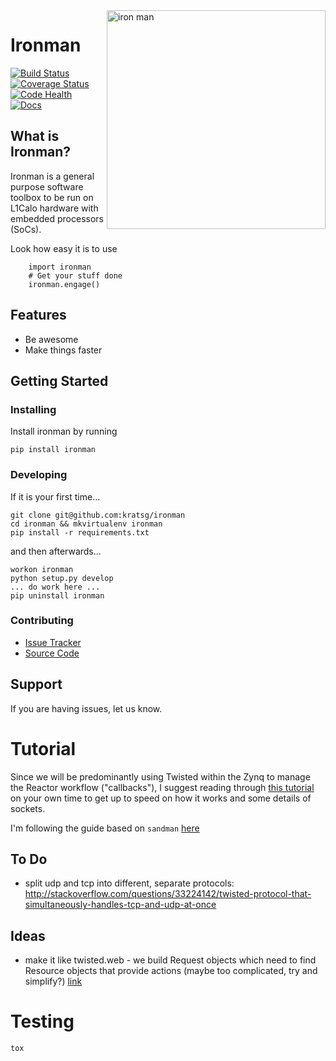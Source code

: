 <img src="http://i.imgur.com/qjeYbqX.png" width="350" align="right" alt="iron man" />

# Ironman

[![Build Status](https://travis-ci.org/kratsg/ironman.svg?branch=master)](https://travis-ci.org/kratsg/ironman)
[![Coverage Status](https://coveralls.io/repos/kratsg/ironman/badge.svg?branch=master&service=github)](https://coveralls.io/github/kratsg/ironman?branch=master)
[![Code Health](https://landscape.io/github/kratsg/ironman/master/landscape.svg?style=flat)](https://landscape.io/github/kratsg/ironman/master) [![Docs](https://img.shields.io/badge/docs-latest-brightgreen.svg?style=flat)](http://iron-man.readthedocs.org/en/latest/)

## What is Ironman?

Ironman is a general purpose software toolbox to be run on L1Calo hardware with embedded processors (SoCs).

Look how easy it is to use

```
    import ironman
    # Get your stuff done
    ironman.engage()
```

## Features

- Be awesome
- Make things faster

## Getting Started

### Installing

Install ironman by running

```
pip install ironman
```

### Developing

If it is your first time...

```
git clone git@github.com:kratsg/ironman
cd ironman && mkvirtualenv ironman
pip install -r requirements.txt
```

and then afterwards...

```
workon ironman
python setup.py develop
... do work here ...
pip uninstall ironman
```

### Contributing

- [Issue Tracker](https://github.com/kratsg/ironman/issues)
- [Source Code](https://github.com/kratsg/ironman)

## Support

If you are having issues, let us know.

# Tutorial

Since we will be predominantly using Twisted within the Zynq to manage the Reactor workflow ("callbacks"), I suggest reading through [this tutorial](http://krondo.com/?page_id=1327) on your own time to get up to speed on how it works and some details of sockets.

I'm following the guide based on `sandman` [here](https://www.jeffknupp.com/blog/2013/08/16/open-sourcing-a-python-project-the-right-way/)

## To Do

- split udp and tcp into different, separate protocols: http://stackoverflow.com/questions/33224142/twisted-protocol-that-simultaneously-handles-tcp-and-udp-at-once

## Ideas

- make it like twisted.web - we build Request objects which need to find Resource objects that provide actions (maybe too complicated, try and simplify?) [link](http://twistedmatrix.com/trac/browser/trunk/twisted/web)

# Testing

```
tox
```
